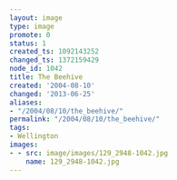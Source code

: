 ```yaml
---
layout: image
type: image
promote: 0
status: 1
created_ts: 1092143252
changed_ts: 1372159429
node_id: 1042
title: The Beehive
created: '2004-08-10'
changed: '2013-06-25'
aliases:
- "/2004/08/10/the_beehive/"
permalink: "/2004/08/10/the_beehive/"
tags:
- Wellington
images:
- - src: image/images/129_2948-1042.jpg
    name: 129_2948-1042.jpg
---
```



